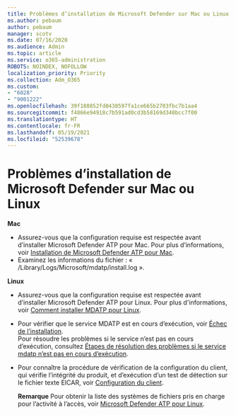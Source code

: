 ```yaml
---
title: Problèmes d’installation de Microsoft Defender sur Mac ou Linux
ms.author: pebaum
author: pebaum
manager: scotv
ms.date: 07/16/2020
ms.audience: Admin
ms.topic: article
ms.service: o365-administration
ROBOTS: NOINDEX, NOFOLLOW
localization_priority: Priority
ms.collection: Adm_O365
ms.custom:
- "6028"
- "9001222"
ms.openlocfilehash: 39f180852fd0438597fa1ce665b2703fbc7b1aa4
ms.sourcegitcommit: f4866e94918c7b591ad0cd3b58169d340bcc7f00
ms.translationtype: HT
ms.contentlocale: fr-FR
ms.lasthandoff: 05/19/2021
ms.locfileid: "52539678"
---
```

# <a name="issues-installing-microsoft-defender-on-mac-or-linux"></a>Problèmes d’installation de Microsoft Defender sur Mac ou Linux

**Mac**

- Assurez-vous que la configuration requise est respectée avant d’installer Microsoft Defender ATP pour Mac. Pour plus d’informations, voir [Installation de Microsoft Defender ATP pour Mac](/windows/security/threat-protection/microsoft-defender-atp/microsoft-defender-atp-mac#how-to-install-microsoft-defender-atp-for-mac).  
- Examinez les informations du fichier : « /Library/Logs/Microsoft/mdatp/install.log ».

**Linux**

- Assurez-vous que la configuration requise est respectée avant d’installer Microsoft Defender ATP pour Linux. Pour plus d'informations, voir [Comment installer MDATP pour Linux](/windows/security/threat-protection/microsoft-defender-atp/microsoft-defender-atp-linux#system-requirements). 
- Pour vérifier que le service MDATP est en cours d’exécution, voir [Échec de l’installation](/windows/security/threat-protection/microsoft-defender-atp/linux-support-install#installation-failed).  
    Pour résoudre les problèmes si le service n’est pas en cours d’exécution, consultez [Étapes de résolution des problèmes si le service mdatp n’est pas en cours d’exécution](/windows/security/threat-protection/microsoft-defender-atp/linux-support-install#steps-to-troubleshoot-if-mdatp-service-isnt-running).
- Pour connaître la procédure de vérification de la configuration du client, qui vérifie l’intégrité du produit, et d’exécution d’un test de détection sur le fichier texte EICAR, voir [Configuration du client](/windows/security/threat-protection/microsoft-defender-atp/linux-install-manually#client-configuration).  

    **Remarque** Pour obtenir la liste des systèmes de fichiers pris en charge pour l’activité à l’accès, voir [Microsoft Defender ATP pour Linux](/windows/security/threat-protection/microsoft-defender-atp/microsoft-defender-atp-linux#system-requirements).